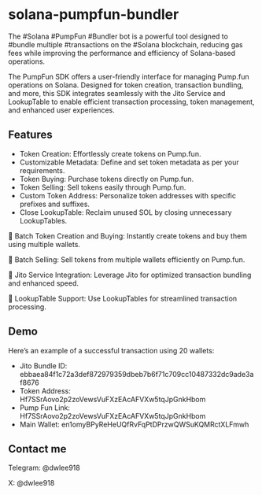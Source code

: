 # solana-pumpfun-bundler
The #Solana #PumpFun #Bundler bot is a powerful tool designed to #bundle multiple #transactions on the #Solana blockchain, reducing gas fees while improving the performance and efficiency of Solana-based operations.

The PumpFun SDK offers a user-friendly interface for managing Pump.fun operations on Solana. Designed for token creation, transaction bundling, and more, this SDK integrates seamlessly with the Jito Service and LookupTable to enable efficient transaction processing, token management, and enhanced user experiences.

## Features
- Token Creation: Effortlessly create tokens on Pump.fun.
- Customizable Metadata: Define and set token metadata as per your requirements.
- Token Buying: Purchase tokens directly on Pump.fun.
- Token Selling: Sell tokens easily through Pump.fun.
- Custom Token Address: Personalize token addresses with specific prefixes and suffixes.
- Close LookupTable: Reclaim unused SOL by closing unnecessary LookupTables.

🚀 Batch Token Creation and Buying: Instantly create tokens and buy them using multiple wallets.

🚀 Batch Selling: Sell tokens from multiple wallets efficiently on Pump.fun.

🚀 Jito Service Integration: Leverage Jito for optimized transaction bundling and enhanced speed.

🚀 LookupTable Support: Use LookupTables for streamlined transaction processing.

## Demo
Here’s an example of a successful transaction using 20 wallets:

- Jito Bundle ID: ebbaea84f1c72a3def872979359dbeb7b6f71c709cc10487332dc9ade3af8676
- Token Address: Hf7SSrAovo2p2zoVewsVuFXzEAcAFVXw5tqJpGnkHbom
- Pump Fun Link: Hf7SSrAovo2p2zoVewsVuFXzEAcAFVXw5tqJpGnkHbom
- Main Wallet: en1omyBPyReHeUQfRvFqPtDPrzwQWSuKQMRctXLFmwh

## Contact me

Telegram: @dwlee918

X: @dwlee918
